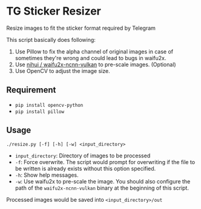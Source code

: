 # TG Sticker Resizer

Resize images to fit the sticker format required by Telegram

This script basically does following:
1. Use Pillow to fix the alpha channel of original images in case of sometimes they're wrong and could lead to bugs in waifu2x.
2. Use [nihui / waifu2x-ncnn-vulkan](https://github.com/nihui/waifu2x-ncnn-vulkan) to pre-scale images. (Optional)
3. Use OpenCV to adjust the image size.

## Requirement
* `pip install opencv-python`
* `pip install pillow`

## Usage

```
./resize.py [-f] [-h] [-w] <input_directory>
```
* `input_directory`: Directory of images to be processed
* `-f`: Force overwrite. The script would prompt for overwriting if the file to be written is already exists without this option specified.
* `-h`: Show help messages.
* `-w`: Use waifu2x to pre-scale the image. You should also configure the path of the `waifu2x-ncnn-vulkan` binary at the beginning of this script.

Processed images would be saved into `<input_directory>/out`


